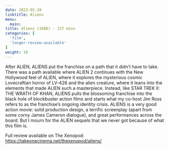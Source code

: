 ```yaml
---
date: 2023-05-20
linktitle: Aliens
menu:
  main:
title: Aliens (1986) - 137 mins
categories: [
  'film',
  'longer-review-available'
]
weight: 10
---
```


After ALIEN, ALIENS put the franchise on a path that it didn’t have to take. There was a path available where ALIEN 2 continues with the New Hollywood feel of ALIEN, where it explores the mysterious cosmic Lovecraftian horror of LV-426 and the alien creature, where it leans into the elements that made ALIEN such a masterpiece. Instead, like STAR TREK II: THE WRATH OF KHAN, ALIENS pulls the blossoming franchise into the black hole of blockbuster action films and starts what my co-host Jim Ross refers to as the franchise’s ongoing identity crisis. ALIENS is a very good action movie: solid production design, a terrific screenplay (apart from some corny James Cameron dialogue), and great performances across the board. But I mourn for the ALIEN sequels that we never got because of what this film is.

Full review available on The Xenopod: https://takeonecinema.net/thexenopod/aliens/
